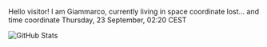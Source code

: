 Hello visitor! I am Giammarco, currently living in space coordinate lost... and time coordinate Thursday, 23 September, 02:20 CEST

![GitHub Stats](https://github-readme-stats.vercel.app/api?username=grcasanova)
